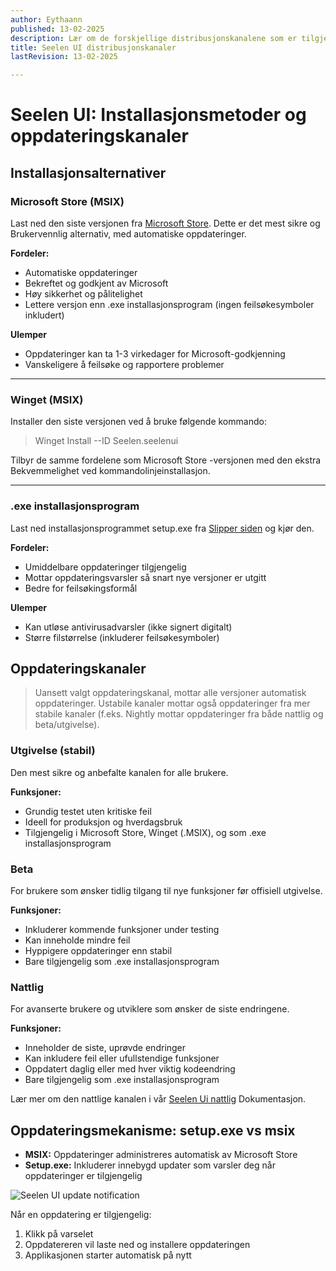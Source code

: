 ```yaml
---
author: Eythaann
published: 13-02-2025
description: Lær om de forskjellige distribusjonskanalene som er tilgjengelige for Seelen UI
title: Seelen UI distribusjonskanaler
lastRevision: 13-02-2025

---
```


# Seelen UI: Installasjonsmetoder og oppdateringskanaler

## Installasjonsalternativer

### Microsoft Store (MSIX)

Last ned den siste versjonen fra
[Microsoft Store](https://www.microsoft.com/store). Dette er det mest sikre og
 Brukervennlig alternativ, med automatiske oppdateringer.

**Fordeler:**

* Automatiske oppdateringer
* Bekreftet og godkjent av Microsoft
* Høy sikkerhet og pålitelighet
* Lettere versjon enn .exe installasjonsprogram (ingen feilsøkesymboler inkludert)

**Ulemper**

* Oppdateringer kan ta 1-3 virkedager for Microsoft-godkjenning
* Vanskeligere å feilsøke og rapportere problemer

***

### Winget (MSIX)

Installer den siste versjonen ved å bruke følgende kommando:

> Winget Install --ID Seelen.seelenui

Tilbyr de samme fordelene som Microsoft Store -versjonen med den ekstra
 Bekvemmelighet ved kommandolinjeinstallasjon.

***

### .exe installasjonsprogram

Last ned installasjonsprogrammet setup.exe fra
[Slipper siden](https://github.com/eythaann/Seelen-UI/releases) og kjør den.

**Fordeler:**

* Umiddelbare oppdateringer tilgjengelig
* Mottar oppdateringsvarsler så snart nye versjoner er utgitt
* Bedre for feilsøkingsformål

**Ulemper**

* Kan utløse antivirusadvarsler (ikke signert digitalt)
* Større filstørrelse (inkluderer feilsøkesymboler)

## Oppdateringskanaler

> Uansett valgt oppdateringskanal, mottar alle versjoner automatisk
>  oppdateringer. Ustabile kanaler mottar også oppdateringer fra mer stabile kanaler
>  (f.eks. Nightly mottar oppdateringer fra både nattlig og beta/utgivelse).

### Utgivelse (stabil)

Den mest sikre og anbefalte kanalen for alle brukere.

**Funksjoner:**

* Grundig testet uten kritiske feil
* Ideell for produksjon og hverdagsbruk
* Tilgjengelig i Microsoft Store, Winget (.MSIX), og som .exe installasjonsprogram

### Beta

For brukere som ønsker tidlig tilgang til nye funksjoner før offisiell utgivelse.

**Funksjoner:**

* Inkluderer kommende funksjoner under testing
* Kan inneholde mindre feil
* Hyppigere oppdateringer enn stabil
* Bare tilgjengelig som .exe installasjonsprogram

### Nattlig

For avanserte brukere og utviklere som ønsker de siste endringene.

**Funksjoner:**

* Inneholder de siste, uprøvde endringer
* Kan inkludere feil eller ufullstendige funksjoner
* Oppdatert daglig eller med hver viktig kodeendring
* Bare tilgjengelig som .exe installasjonsprogram

Lær mer om den nattlige kanalen i vår
[Seelen Ui nattlig](https://seelen.io/blog/nightly) Dokumentasjon.

## Oppdateringsmekanisme: setup.exe vs msix

* **MSIX:** Oppdateringer administreres automatisk av Microsoft Store
* **Setup.exe:** Inkluderer innebygd updater som varsler deg når oppdateringer er
   tilgjengelig

![Seelen UI update notification](https://github.com/Seelen-Inc/slu-blog/blob/master/blog/seelen-ui-distribution-channels/image.png?raw=true)

Når en oppdatering er tilgjengelig:

1. Klikk på varselet
2. Oppdatereren vil laste ned og installere oppdateringen
3. Applikasjonen starter automatisk på nytt
